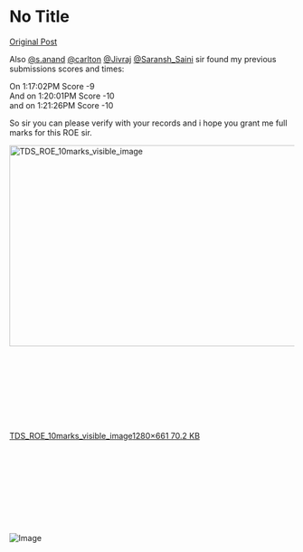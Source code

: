 # No Title

[Original Post](https://discourse.onlinedegree.iitm.ac.in/t/168832/64)

<p>Also <a class="mention" href="/u/s.anand">@s.anand</a> <a class="mention" href="/u/carlton">@carlton</a> <a class="mention" href="/u/jivraj">@Jivraj</a> <a class="mention" href="/u/saransh_saini">@Saransh_Saini</a> sir found my previous submissions scores and times:</p>
<p>On 1:17:02PM Score -9<br>
And on 1:20:01PM Score -10<br>
and on 1:21:26PM Score -10</p>
<p>So sir you can please verify with your records and i hope you grant me full marks for this ROE sir.<br>
<div class="lightbox-wrapper"><a class="lightbox" href="https://europe1.discourse-cdn.com/flex013/uploads/iitm/original/3X/2/c/2cae833d810d397c5307d31dcc1a68dcb21352d7.jpeg" data-download-href="/uploads/short-url/6ngTOV44rf3tyv8jqMIEmrCjtXN.jpeg?dl=1" title="TDS_ROE_10marks_visible_image" rel="noopener nofollow ugc"><img src="https://europe1.discourse-cdn.com/flex013/uploads/iitm/optimized/3X/2/c/2cae833d810d397c5307d31dcc1a68dcb21352d7_2_690x356.jpeg" alt="TDS_ROE_10marks_visible_image" data-base62-sha1="6ngTOV44rf3tyv8jqMIEmrCjtXN" width="690" height="356" srcset="https://europe1.discourse-cdn.com/flex013/uploads/iitm/optimized/3X/2/c/2cae833d810d397c5307d31dcc1a68dcb21352d7_2_690x356.jpeg, https://europe1.discourse-cdn.com/flex013/uploads/iitm/optimized/3X/2/c/2cae833d810d397c5307d31dcc1a68dcb21352d7_2_1035x534.jpeg 1.5x, https://europe1.discourse-cdn.com/flex013/uploads/iitm/original/3X/2/c/2cae833d810d397c5307d31dcc1a68dcb21352d7.jpeg 2x" data-dominant-color="182D2A"><div class="meta"><svg class="fa d-icon d-icon-far-image svg-icon" aria-hidden="true"><use href="#far-image"></use></svg><span class="filename">TDS_ROE_10marks_visible_image</span><span class="informations">1280×661 70.2 KB</span><svg class="fa d-icon d-icon-discourse-expand svg-icon" aria-hidden="true"><use href="#discourse-expand"></use></svg></div></a></div></p>

![Image](https://europe1.discourse-cdn.com/flex013/uploads/iitm/optimized/3X/2/c/2cae833d810d397c5307d31dcc1a68dcb21352d7_2_690x356.jpeg)
